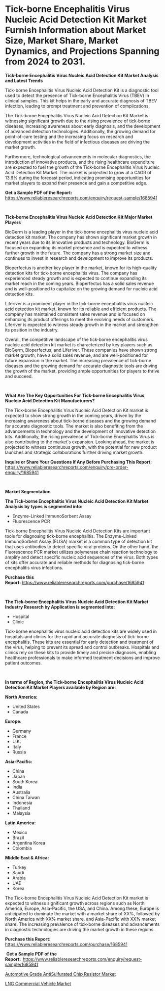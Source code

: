 <p><h1>Tick-borne Encephalitis Virus Nucleic Acid Detection Kit Market Furnish Information about Market Size, Market Share, Market Dynamics, and Projections Spanning from 2024 to 2031.</h1></p><p><strong>Tick-borne Encephalitis Virus Nucleic Acid Detection Kit Market Analysis and Latest Trends</strong></p>
<p><p>Tick-borne Encephalitis Virus Nucleic Acid Detection Kit is a diagnostic tool used to detect the presence of Tick-borne Encephalitis Virus (TBEV) in clinical samples. This kit helps in the early and accurate diagnosis of TBEV infection, leading to prompt treatment and prevention of complications.</p><p>The Tick-borne Encephalitis Virus Nucleic Acid Detection Kit Market is witnessing significant growth due to the rising prevalence of tick-borne diseases, increasing awareness about early diagnosis, and the development of advanced detection technologies. Additionally, the growing demand for point-of-care testing and the increasing focus on research and development activities in the field of infectious diseases are driving the market growth.</p><p>Furthermore, technological advancements in molecular diagnostics, the introduction of innovative products, and the rising healthcare expenditure are expected to fuel the growth of the Tick-borne Encephalitis Virus Nucleic Acid Detection Kit Market. The market is projected to grow at a CAGR of 13.6% during the forecast period, indicating promising opportunities for market players to expand their presence and gain a competitive edge.</p></p>
<p><strong>Get a Sample PDF of the Report:&nbsp;</strong> <a href="https://www.reliableresearchreports.com/enquiry/request-sample/1685941">https://www.reliableresearchreports.com/enquiry/request-sample/1685941</a></p>
<p>&nbsp;</p>
<p><strong>Tick-borne Encephalitis Virus Nucleic Acid Detection Kit Major Market Players</strong></p>
<p><p>BioGerm is a leading player in the tick-borne encephalitis virus nucleic acid detection kit market. The company has shown significant market growth in recent years due to its innovative products and technology. BioGerm is focused on expanding its market presence and is expected to witness further growth in the future. The company has a strong market size and continues to invest in research and development to improve its products.</p><p>Bioperfectus is another key player in the market, known for its high-quality detection kits for tick-borne encephalitis virus. The company has experienced steady growth and is expected to continue expanding its market reach in the coming years. Bioperfectus has a solid sales revenue and is well-positioned to capitalize on the growing demand for nucleic acid detection kits.</p><p>Liferiver is a prominent player in the tick-borne encephalitis virus nucleic acid detection kit market, known for its reliable and efficient products. The company has maintained consistent sales revenue and is focused on enhancing its product offerings to meet the evolving needs of customers. Liferiver is expected to witness steady growth in the market and strengthen its position in the industry.</p><p>Overall, the competitive landscape of the tick-borne encephalitis virus nucleic acid detection kit market is characterized by key players such as BioGerm, Bioperfectus, and Liferiver. These companies have shown strong market growth, have a solid sales revenue, and are well-positioned for future expansion in the market. The increasing prevalence of tick-borne diseases and the growing demand for accurate diagnostic tools are driving the growth of the market, providing ample opportunities for players to thrive and succeed.</p></p>
<p>&nbsp;</p>
<p><strong>What Are The Key Opportunities For Tick-borne Encephalitis Virus Nucleic Acid Detection Kit Manufacturers?</strong></p>
<p><p>The Tick-borne Encephalitis Virus Nucleic Acid Detection Kit market is expected to show strong growth in the coming years, driven by the increasing awareness about tick-borne diseases and the growing demand for accurate diagnostic tools. The market is also benefiting from the advancements in technology and the development of innovative detection kits. Additionally, the rising prevalence of Tick-borne Encephalitis Virus is also contributing to the market's expansion. Looking ahead, the market is projected to witness continuous growth, with the potential for new product launches and strategic collaborations further driving market growth.</p></p>
<p><strong>Inquire or Share Your Questions If Any Before Purchasing This Report:</strong> <a href="https://www.reliableresearchreports.com/enquiry/pre-order-enquiry/1685941">https://www.reliableresearchreports.com/enquiry/pre-order-enquiry/1685941</a></p>
<p>&nbsp;</p>
<p><strong>Market Segmentation</strong></p>
<p><strong>The Tick-borne Encephalitis Virus Nucleic Acid Detection Kit Market Analysis by types is segmented into:</strong></p>
<p><ul><li>Enzyme-Linked ImmunoSorbent Assay</li><li>Fluorescence PCR</li></ul></p>
<p><p>Tick-borne Encephalitis Virus Nucleic Acid Detection Kits are important tools for diagnosing tick-borne encephalitis. The Enzyme-Linked ImmunoSorbent Assay (ELISA) market is a common type of detection kit that uses antibodies to detect specific viral proteins. On the other hand, the Fluorescence PCR market utilizes polymerase chain reaction technology to amplify and detect specific nucleic acid sequences of the virus. Both types of kits offer accurate and reliable methods for diagnosing tick-borne encephalitis virus infections.</p></p>
<p><strong>Purchase this Report:&nbsp;</strong><a href="https://www.reliableresearchreports.com/purchase/1685941">https://www.reliableresearchreports.com/purchase/1685941</a></p>
<p>&nbsp;</p>
<p><strong>The Tick-borne Encephalitis Virus Nucleic Acid Detection Kit Market Industry Research by Application is segmented into:</strong></p>
<p><ul><li>Hospital</li><li>Clinic</li></ul></p>
<p><p>Tick-borne encephalitis virus nucleic acid detection kits are widely used in hospitals and clinics for the rapid and accurate diagnosis of tick-borne encephalitis. These kits are essential for early detection and treatment of the virus, helping to prevent its spread and control outbreaks. Hospitals and clinics rely on these kits to provide timely and precise diagnoses, enabling healthcare professionals to make informed treatment decisions and improve patient outcomes.</p></p>
<p>&nbsp;</p>
<p><strong>In terms of Region, the Tick-borne Encephalitis Virus Nucleic Acid Detection Kit Market Players available by Region are:</strong></p>
<p>
    <p> <strong> North America: </strong>
        <ul>
            <li>United States</li>
            <li>Canada</li>
        </ul>
        </p> 
    <p> <strong> Europe: </strong>
        <ul>
            <li>Germany</li>
            <li>France</li>
            <li>U.K.</li>
            <li>Italy</li>
            <li>Russia</li>
        </ul>
        </p> 
    <p> <strong> Asia-Pacific: </strong>
        <ul>
            <li>China</li>
            <li>Japan</li>
            <li>South Korea</li>
            <li>India</li>
            <li>Australia</li>
            <li>China Taiwan</li>
            <li>Indonesia</li>
            <li>Thailand</li>
            <li>Malaysia</li>
        </ul>
        </p> 
    <p> <strong> Latin America: </strong>
        <ul>
            <li>Mexico</li>
            <li>Brazil</li>
            <li>Argentina Korea</li>
            <li>Colombia</li>
        </ul>
        </p> 
    <p> <strong> Middle East & Africa: </strong>
        <ul>
            <li>Turkey</li>
            <li>Saudi</li>
            <li>Arabia</li>
            <li>UAE</li>
            <li>Korea</li>
        </ul>
    </p>
    </p>
<p><p>The Tick-borne Encephalitis Virus Nucleic Acid Detection Kit market is expected to witness significant growth across regions such as North America, Europe, Asia-Pacific, the USA, and China. Among these, Europe is anticipated to dominate the market with a market share of XX%, followed by North America with XX% market share, and Asia-Pacific with XX% market share. The increasing prevalence of tick-borne diseases and advancements in diagnostic technologies are driving the market growth in these regions.</p></p>
<p><strong>Purchase this Report: </strong><a href="https://www.reliableresearchreports.com/purchase/1685941">https://www.reliableresearchreports.com/purchase/1685941</a></p>
<p>&nbsp;<strong>Get a Sample PDF of the Report:&nbsp;&nbsp;</strong><a href="https://www.reliableresearchreports.com/enquiry/request-sample/1685941">https://www.reliableresearchreports.com/enquiry/request-sample/1685941</a></p>
<p><strong></strong></p>
<p><p><a href="https://issuu.com/reportprime-2/docs/automotive-grade-antisulfurated-chip-resistor-mark">Automotive Grade AntiSulfurated Chip Resistor Market</a></p><p><a href="https://issuu.com/reportprime-2/docs/lng-commercial-vehicle-market-size-2030.pptx">LNG Commercial Vehicle Market</a></p></p>